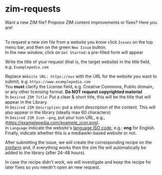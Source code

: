 # zim-requests<br>
Want a new ZIM file? Propose ZIM content improvements or fixes? Here you are!<br><br>

To request a new zim file from a website you know click `Issues` on the top menu bar, and then on the green `New Issue` button.<br>
In the new window, click on `Get Started`: a pre-filled form will appear<br>

Write the title of your request (that is, the target website) in the title field, e.g. `Examplepedia.com`<br>

Replace `Website URL: https://xxx` with the URL for the website you want to submit, e.g. `https://www.examplepedia.com`<br>
You **must** clarify the License field, e.g. Creative Commons, Public domain, or any other licensing format. **Do NOT request copyrighted material**<br>
In `Desired ZIM Title`: Put a clear & short title, this will be the title that will appear in the Library.<br>
In `Desired ZIM Description`: put a short description of the content. This will also appear in the library (ideally max 60 characters)<br>
In `Desired ZIM Icon –png`, put your icon URL, e.g., (https://examplepedia.com/example_icon.png).<br>
In `Language` indicate the website's <a href="https://en.wikipedia.org/wiki/List_of_ISO_639-1_codes">language ISO code</a>, e.g.: **eng** for English. <br>
Finally, indicate whether this is a mediawiki-based website or not.  <br>

After submitting the issue, we will create the corresponding recipe on the <a href="https://farm.openzim.org/">zimfarm</a> and, if everything works then the zim file will automatically be added to the library (after 24-48 hours).  <br>

In case the recipe didn't work, we will investigate and keep the recipe for later fixes so you needn't open an new request.  <br>
